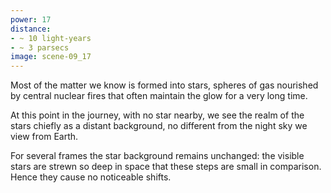 ```yaml
---
power: 17
distance:
- ~ 10 light-years
- ~ 3 parsecs
image: scene-09_17
---
```

Most of the matter we know is formed into stars, spheres of gas nourished by central nuclear fires that often maintain the glow for a very long time.

At this point in the journey, with no star nearby, we see the realm of the stars chiefly as a distant background, no different from the night sky we view from Earth.

For several frames the star background remains unchanged: the visible stars are strewn so deep in space that these steps are small in comparison. Hence they cause no noticeable shifts.

